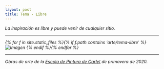 ```yaml
---
layout: post
title: Tema - Libre
---
```


<em>La inspiración es libre y puede venir de cualquier sitio.<em>

---

{% for f in site.static_files %}{% if f.path contains 'arte/tema-libre' %}
<img src="{{ site.baseurl }}{{ f.path }}" alt="Imagen" />
{% endif %}{% endfor %}

---

Obras de arte de la [Escola de Pintura de Carlet](https://arte.pinturitas.com) de primavera de 2020.
